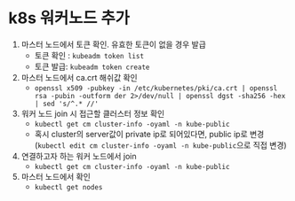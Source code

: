 # k8s 워커노드 추가

1. 마스터 노드에서 토큰 확인. 유효한 토큰이 없을 경우 발급
	- 토큰 확인 : `kubeadm token list`	
	- 토큰 발급: `kubeadm token create`
2. 마스터 노드에서 ca.crt 해쉬값 확인
	- `openssl x509 -pubkey -in /etc/kubernetes/pki/ca.crt | openssl rsa -pubin -outform der 2>/dev/null | openssl dgst -sha256 -hex | sed 's/^.* //'`
3. 워커 노드 join 시 접근할 클러스터 정보 확인
	- `kubectl get cm cluster-info -oyaml -n kube-public`
	- 혹시 cluster의 server값이 private ip로 되어있다면, public ip로 변경(`kubectl edit cm cluster-info -oyaml -n kube-public`으로 직접 변경)
4. 연결하고자 하는 워커 노드에서 join
	- `kubectl get cm cluster-info -oyaml -n kube-public`
5. 마스터 노드에서 확인
	- `kubectl get nodes`